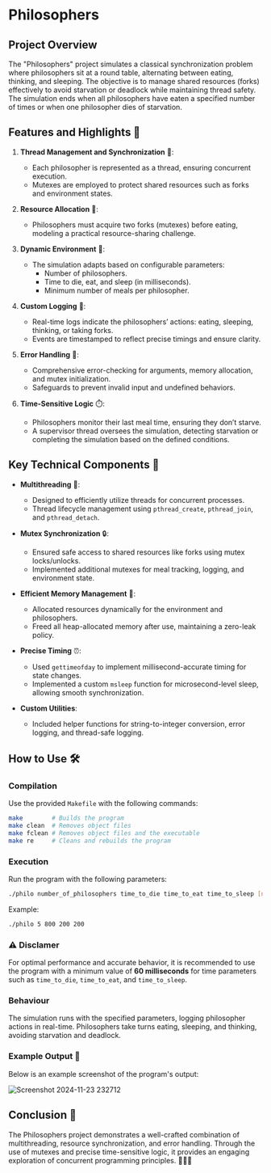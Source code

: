 # Philosophers



## Project Overview

The "Philosophers" project simulates a classical synchronization problem where philosophers sit at a round table, alternating between eating, thinking, and sleeping. The objective is to manage shared resources (forks) effectively to avoid starvation or deadlock while maintaining thread safety. The simulation ends when all philosophers have eaten a specified number of times or when one philosopher dies of starvation.



## Features and Highlights 🌟

1. **Thread Management and Synchronization** 🧵:
   - Each philosopher is represented as a thread, ensuring concurrent execution.
   - Mutexes are employed to protect shared resources such as forks and environment states.

2. **Resource Allocation** 🍴:
   - Philosophers must acquire two forks (mutexes) before eating, modeling a practical resource-sharing challenge.

3. **Dynamic Environment** 🔄:
   - The simulation adapts based on configurable parameters:
     - Number of philosophers.
     - Time to die, eat, and sleep (in milliseconds).
     - Minimum number of meals per philosopher.

4. **Custom Logging** 📝:
   - Real-time logs indicate the philosophers’ actions: eating, sleeping, thinking, or taking forks.
   - Events are timestamped to reflect precise timings and ensure clarity.

5. **Error Handling** 🚨:
   - Comprehensive error-checking for arguments, memory allocation, and mutex initialization.
   - Safeguards to prevent invalid input and undefined behaviors.

6. **Time-Sensitive Logic** ⏱️:
   - Philosophers monitor their last meal time, ensuring they don’t starve.
   - A supervisor thread oversees the simulation, detecting starvation or completing the simulation based on the defined conditions.



## Key Technical Components 🔧

- **Multithreading** 🧵:
  - Designed to efficiently utilize threads for concurrent processes.
  - Thread lifecycle management using `pthread_create`, `pthread_join`, and `pthread_detach`.

- **Mutex Synchronization** 🔒:
  - Ensured safe access to shared resources like forks using mutex locks/unlocks.
  - Implemented additional mutexes for meal tracking, logging, and environment state.

- **Efficient Memory Management** 💾:
  - Allocated resources dynamically for the environment and philosophers.
  - Freed all heap-allocated memory after use, maintaining a zero-leak policy.

- **Precise Timing** ⏰:
  - Used `gettimeofday` to implement millisecond-accurate timing for state changes.
  - Implemented a custom `msleep` function for microsecond-level sleep, allowing smooth synchronization.

- **Custom Utilities**:
  - Included helper functions for string-to-integer conversion, error logging, and thread-safe logging.


## How to Use 🛠️

### Compilation

Use the provided `Makefile` with the following commands:

```bash
make        # Builds the program
make clean  # Removes object files
make fclean # Removes object files and the executable
make re     # Cleans and rebuilds the program
```
### Execution

Run the program with the following parameters:

```bash
./philo number_of_philosophers time_to_die time_to_eat time_to_sleep [number_of_times_each_philosopher_must_eat]
```
Example:

```bash
./philo 5 800 200 200
```

### ⚠️ **Disclamer**

For optimal performance and accurate behavior, it is recommended to use the program with a minimum value of **60 milliseconds** for time parameters such as `time_to_die`, `time_to_eat`, and `time_to_sleep`.
 
### Behaviour

The simulation runs with the specified parameters, logging philosopher actions in real-time. Philosophers take turns eating, sleeping, and thinking, avoiding starvation and deadlock.

### Example Output 📸

Below is an example screenshot of the program's output:

![Screenshot 2024-11-23 232712](https://github.com/user-attachments/assets/af0957d5-7ab1-42e1-8754-0eb3cf8bb9eb)


## Conclusion 🎯

The Philosophers project demonstrates a well-crafted combination of multithreading, resource synchronization, and error handling. Through the use of mutexes and precise time-sensitive logic, it provides an engaging exploration of concurrent programming principles. 🧵🍴💭
